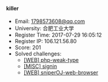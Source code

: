 #### killer  

* Email: 1798573608@qq.com  
* University: 合肥工业大学  
* Register Time: 2017-07-29 16:05:12  
* Register IP: 106.121.56.80  
* Score: 201  
* Solved challenges: 
  * [[WEB] php-weak-type](https://github.com/SniperOJ/Challenges/blob/master/web/php-weak-type.json)  
  * [[MISC] signin](https://github.com/SniperOJ/Challenges/blob/master/misc/signin.json)  
  * [[WEB] sniperOJ-web-browser](https://github.com/SniperOJ/Challenges/blob/master/web/sniperOJ-web-browser.json)  

